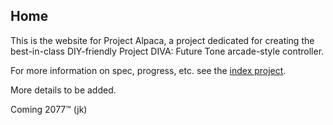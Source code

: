 ## Home

This is the website for Project Alpaca, a project dedicated for creating the best-in-class DIY-friendly Project DIVA: Future Tone arcade-style controller.

For more information on spec, progress, etc. see the [index project](https://github.com/Project-Alpaca/Alpaca).

More details to be added.

Coming 2077:tm: (jk)
